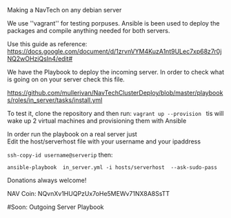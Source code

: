 Making a NavTech on any debian server


We use ''vagrant'' for testing porpuses. 
Ansible is been used to deploy the packages and compile  anything needed for both servers.


Use this guide as reference:  https://docs.google.com/document/d/1zrvnVYM4KuzA1nt9ULec7xp68z7r0jNQ2wOHziQsIn4/edit#


We have the  Playbook to deploy the incoming server. In order to check what is going on on your server check this file.

https://github.com/mullerivan/NavTechClusterDeploy/blob/master/playbooks/roles/in_server/tasks/install.yml


To test it, clone the  repository and then
run:
`vagrant up --provision `
tis will wake up 2 virtual machines and provisioning them with Ansible

In order run the  playbook on a  real server just  
Edit the  host/serverhost file with your username and your ipaddress

`ssh-copy-id username@serverip`
then:

`ansible-playbook  in_server.yml -i hosts/serverhost  --ask-sudo-pass`

Donations always welcome!

NAV Coin: NQvnXv1HUQPzUx7oHe5MEWv71NX8A8SsTT

#Soon: Outgoing Server Playbook

